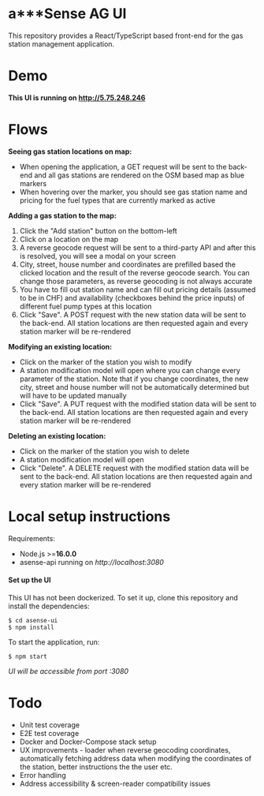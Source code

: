 # a***Sense AG UI
This repository provides a React/TypeScript based front-end for the gas station management application.
# Demo
**This UI is running on http://5.75.248.246**
# Flows
**Seeing gas station locations on map:**

 - When opening the application, a GET request will be sent to the back-end and all gas stations are rendered on the OSM based map as blue markers
 - When hovering over the marker, you should see gas station name and pricing for the fuel types that are currently marked as active

**Adding a gas station to the map:**
 1. Click the "Add station" button on the bottom-left
 2. Click on a location on the map
 3. A reverse geocode request will be sent to a third-party API and after this is resolved, you will see a modal on your screen
 4. City, street, house number and coordinates are prefilled based the clicked location and the result of the reverse geocode search. You can change those parameters, as reverse geocoding is not always accurate
 5. You have to fill out station name and can fill out pricing details (assumed to be in CHF) and availability (checkboxes behind the price inputs) of different fuel pump types at this location
 6. Click "Save". A POST request with the new station data will be sent to the back-end. All station locations are then requested again and every station marker will be re-rendered

**Modifying an existing location:**

 - Click on the marker of the station you wish to modify
 - A station modification model will open where you can change every parameter of the station. Note that if you change coordinates, the new city, street and house number will not be automatically determined but will have to be updated manually
 - Click "Save". A PUT request with the modified station data will be sent to the back-end. All station locations are then requested again and every station marker will be re-rendered

**Deleting an existing location:**

 - Click on the marker of the station you wish to delete
 - A station modification model will open
 - Click "Delete". A DELETE request with the modified station data will be sent to the back-end. All station locations are then requested again and every station marker will be re-rendered

# Local setup instructions
Requirements:
 - Node.js >=**16.0.0**
 - asense-api running on *http://localhost:3080*

#### Set up the UI
This UI has not been dockerized. To set it up, clone this repository and install the dependencies:

    $ cd asense-ui
    $ npm install
To start the application, run:

    $ npm start
*UI will be accessible from port :3080*

# Todo

 - Unit test coverage
 - E2E test coverage
 - Docker and Docker-Compose stack setup
 - UX improvements - loader when reverse geocoding coordinates, automatically fetching address data when modifying the coordinates of the station, better instructions the the user etc.
 - Error handling
 - Address accessibility & screen-reader compatibility issues
